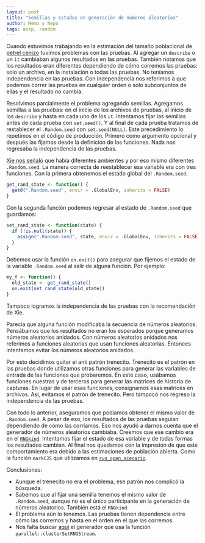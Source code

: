 ```yaml
---
layout: post
title: "Semillas y estados en generación de números aleatorios"
author: Memo y Nepo
tags: assp, random
---
```


Cuando estuvimos trabajando en la estimación del tamaño poblacional de [petrel cenizo](https://bitbucket.org/IslasGECI/pollos_petrel/src/develop/) tuvimos problemas con las pruebas.
Al agregar un `describe` o un `it` cambiaban algunos resultados en las pruebas.
También notamos que los resultados eran diferentes dependiendo de cómo corremos las pruebas: solo un archivo, en la instalación o todas las pruebas.
No teníamos independencia en las pruebas. 
Con independencia nos referimos a que podemos correr las pruebas en cualquier orden o solo subconjuntos de ellas y el resultado no cambia.

Resolvimos parcialmente el problema agregando semillas. 
Agregamos semillas a las pruebas: en el inicio de los archivos de pruebas, al inicio de los `describe` y hasta en cada uno de los `it`. 
Intentamos fijar las semillas antes de cada prueba con `set.seed()`. 
Y al final de cada prueba tratamos de restablecer el `.Random.seed` con `set.seed(NULL)`.
Este precedimiento lo repetimos en el código de producción.
Primero como argumento opcional y después las fijamos desde la definición de las funciones.
Nada nos regresaba la independencia de las pruebas.

[Xie nos señaló](http://www.questionflow.org/2019/08/13/local-randomness-in-r/) que había diferentes ambientes y por eso mismo diferentes `.Random.seed`.
La manera correcta de reestablecer esa variable era con tres funciones.
Con la primera obtenemos el estado global del `.Random.seed`.
``` R
get_rand_state <- function() {
  get0(".Random.seed", envir = .GlobalEnv, inherits = FALSE)
}
```
Con la segunda función podemos regresar al estado de `.Random.seed` que guardamos:
``` R
set_rand_state <- function(state) {
  if (!is.null(state)) {
    assign(".Random.seed", state, envir = .GlobalEnv, inherits = FALSE)
  }
}
```
Debemos usar la función `on.exit()` para asegurar que fijemos el estado de la variable `.Random.seed` al salir de alguna función.
Por ejemplo:
```R
my_f <- function() {
  old_state <- get_rand_state()
  on.exit(set_rand_state(old_state))
}
```
Tampoco logramos la independencia de las pruebas con la recomendación de Xie. 

Parecía que alguna función modificaba la secuencia de números aleatorios.
Pensábamos que los resultados no eran los esperados porque generamos números aleatorios anidados.
Con números aleatorios anidados nos referimos a funciones aleatorias que usan funciones aleatorias.
Entonces intentamos evitar los números aleatorios anidados. 

Por esto decidimos quitar el anti patrón trenecito.
Trenecito es el patrón en las pruebas donde utilizamos otras funciones para generar las variables de entrada de las funciones que probaremos.
En este caso, usábamos funciones nuestras y de terceros para generar las matrices de historia de capturas.
En lugar de usar esas funciones, consignamos esas matrices en archivos. 
Así, evitamos el patrón de trenecito. 
Pero tampocó nos regreso la independencia de las pruebas.

Con todo lo anterior, aseguramos que podíamos obtener el mismo valor de `.Random.seed`. 
A pesar de eso, los resultados de las pruebas seguían dependiendo de cómo las corríamos.
Eso nos ayudó a darnos cuenta que el generador de números aleatorios cambiaba. 
Creemos que ese cambio era en el [`RNGkind`](https://stat.ethz.ch/R-manual/R-devel/library/base/html/Random.html). 
Intentamos fijar el estado de esa variable y de todas formas los resultados cambian.
Al final nos quedamos con la impresión de que este comportamiento era debido a las estimaciones de población abierta. 
Como la función `markCJS` que utilizamos en [`run_open_scenario`](https://bitbucket.org/IslasGECI/pollos_petrel/src/249618c60f39e5a6350958103750629ab57b30a4/chicks.petrel/R/get_quantiles.R#lines-92).


Conclusiones:
- Aunque el trenecito no era el problema, ese patrón nos complicó la búsqueda.
- Sabemos que al fijar una semilla tenemos el mismo valor de `.Random.seed`, aunque no es el único participante en la generación de números aleatorios. También está el `RNGkind`.
- El problema aún lo tenemos. Las pruebas tienen dependencia entre cómo las corremos y hasta en el orden en el que las corremos.
- Nos falta buscar [aquí](https://github.com/bmcclintock/multimark/blob/ab30507251e55573e5cf268201b8889ceedda2a9/R/CJS.R#L895) el generador que usa la función `parallel::clusterSetRNGStream`.
